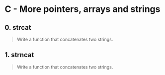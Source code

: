 # C - More pointers, arrays and strings

## 0. strcat
> Write a function that concatenates two strings.

## 1. strncat
> Write a function that concatenates two strings.
